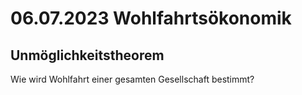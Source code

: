 # 06.07.2023 Wohlfahrtsökonomik

## Unmöglichkeitstheorem

Wie wird Wohlfahrt einer gesamten Gesellschaft bestimmt?

